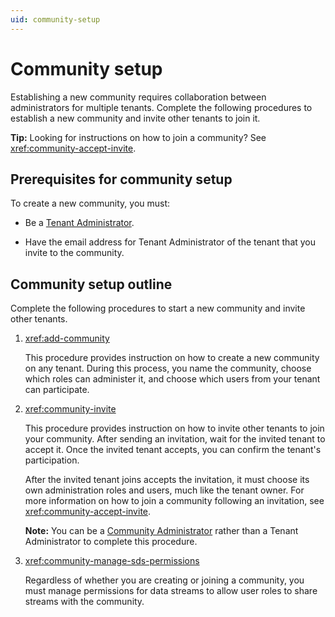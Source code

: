 ```yaml
---
uid: community-setup
---
```


# Community setup

Establishing a new community requires collaboration between administrators for multiple tenants. Complete the following procedures to establish a new community and invite other tenants to join it.

**Tip:** Looking for instructions on how to join a community? See <xref:community-accept-invite>.

## Prerequisites for community setup

To create a new community, you must:

- Be a [Tenant Administrator](xref:ccRoles#tenant-roles).

- Have the email address for Tenant Administrator of the tenant that you invite to the community.

## Community setup outline

Complete the following procedures to start a new community and invite other tenants.

1. <xref:add-community>

	This procedure provides instruction on how to create a new community on any tenant. During this process, you name the community, choose which roles can administer it, and choose which users from your tenant can participate.

1. <xref:community-invite>

	This procedure provides instruction on how to invite other tenants to join your community. After sending an invitation, wait for the invited tenant to accept it. Once the invited tenant accepts, you can confirm the tenant's participation.

	After the invited tenant joins accepts the invitation, it must choose its own administration roles and users, much like the tenant owner. For more information on how to join a community following an invitation, see <xref:community-accept-invite>.

	**Note:** You can be a [Community Administrator](xref:ccRoles#community-administrators-preview) rather than a Tenant Administrator to complete this procedure.

1. <xref:community-manage-sds-permissions>

	Regardless of whether you are creating or joining a community, you must manage permissions for data streams to allow user roles to share streams with the community.
